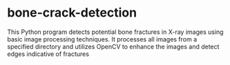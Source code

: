 # bone-crack-detection
This Python program detects potential bone fractures in X-ray images using basic image processing techniques. It processes all images from a specified directory and utilizes OpenCV to enhance the images and detect edges indicative of fractures
